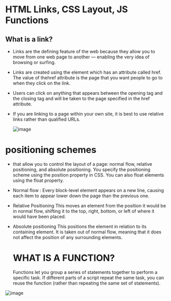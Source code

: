 #  HTML Links, CSS Layout, JS Functions

## What is a link?

* Links are the defining feature of the web because they allow you to move from one web page to another — enabling the very idea of browsing or surfing.

* Links are created using the <a> element which has an attribute called href. The value of thehref attribute is the page that you want people to go to when
  they click on the link.
* Users can click on anything that appears between the opening <a> tag and the closing </a> tag and will be taken to the page specified in the href attribute.
	
* If you are linking to a page within your own site, it is best to use relative links rather than qualified URLs.


   ![image](https://encrypted-tbn0.gstatic.com/images?q=tbn:ANd9GcS5H81BCTiqJ5Vk0H4LV5SU3AMpGzkxbuMqDw&usqp=CAU)
   
 #  positioning schemes
 
 * that allow you to control the layout of a page: normal flow, relative positioning, and absolute positioning. You specify the positioning scheme using the position
 property in CSS. You can also float elements using the float property.
 
 * Normal flow : Every block-level element appears on a new line, causing each item to appear lower down the page than the previous one.
 
 * Relative Positioning This moves an element from the position it would be in normal flow, shifting it to the top, right, bottom, 
    or left of where it would have been placed. 
    
 * Absolute positioning This positions the element in relation to its containing element. It is taken out of normal flow, meaning that it does not affect the position
   of any surrounding elements.
   
   # WHAT IS A FUNCTION?
   
   Functions let you group a series of statements together to perform a specific task. If different parts of a script repeat the same task, you can
   reuse the function (rather than repeating the same set of statements).
   


  ![image](https://encrypted-tbn0.gstatic.com/images?q=tbn:ANd9GcRh5TigXrtIuH3t0r8fSq7YmI7SkCzOpCgCCQ&usqp=CAU)
   




   
 
   
   


	
